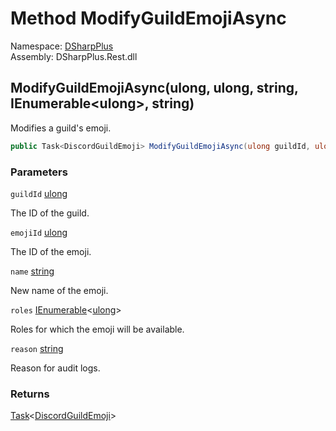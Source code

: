 # Method ModifyGuildEmojiAsync

Namespace: [DSharpPlus](DSharpPlus.md)  
Assembly: DSharpPlus.Rest.dll

## <a id="DSharpPlus_DiscordRestClient_ModifyGuildEmojiAsync_System_UInt64_System_UInt64_System_String_System_Collections_Generic_IEnumerable_System_UInt64__System_String_"></a>ModifyGuildEmojiAsync\(ulong, ulong, string, IEnumerable<ulong\>, string\)

Modifies a guild's emoji.

```csharp
public Task<DiscordGuildEmoji> ModifyGuildEmojiAsync(ulong guildId, ulong emojiId, string name, IEnumerable<ulong> roles = null, string reason = null)
```

### Parameters

`guildId` [ulong](https://learn.microsoft.com/dotnet/api/system.uint64)

The ID of the guild.

`emojiId` [ulong](https://learn.microsoft.com/dotnet/api/system.uint64)

The ID of the emoji.

`name` [string](https://learn.microsoft.com/dotnet/api/system.string)

New name of the emoji.

`roles` [IEnumerable](https://learn.microsoft.com/dotnet/api/system.collections.generic.ienumerable\-1)<[ulong](https://learn.microsoft.com/dotnet/api/system.uint64)\>

Roles for which the emoji will be available.

`reason` [string](https://learn.microsoft.com/dotnet/api/system.string)

Reason for audit logs.

### Returns

[Task](https://learn.microsoft.com/dotnet/api/system.threading.tasks.task\-1)<[DiscordGuildEmoji](DSharpPlus.Entities.DiscordGuildEmoji.md)\>

